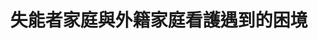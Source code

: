 ---
id: "109"
lang: zh-tw
description: 「嚴懲五萬名逃逸外勞，縮短逃逸造成的照護空窗期，將家庭看護納入衛福部，保障失能、失智者的受照護權及人權」連署案
propose_date: 2021-10-04
meeting_date: 2022-03-25、2022-06-08
publish: "TRUE"
selected: "TRUE"
blog_selected: "FALSE"
thumbnail: https://cm.pdis.nat.gov.tw/images/post/1usm1inInRU_Dgxeu35XEV4828uNQZ6ka.jpg
cover: https://youtu.be/TKUyvq98d4Y
title: 失能者家庭與外籍家庭看護遇到的困境
introduction:
  content: 本次協作會議，是由台灣失能者家庭暨看護雇主國際協會於2021年8月4日，在公共政策網路參與平台上發起的連署「嚴懲五萬名逃逸外勞，縮短逃逸造成的照護空窗期，將家庭看護納入衛福部，保障失能、失智者的受照護權及人權」，提案團體認為應保障「失能者家庭」的「失能」、「失智」病人，合法聘僱家庭看護工卻沒有獲得保障，看護工常因「怠工」、「轉換雇主」、「違背工作契約」、「逃逸」等現象，造成家有「身心障礙者」的家庭嚴重失能。此議題過去已有許多討論，亦涉及不同的利害關係人，本次協作會議，將依照開放政府精神，藉由讓討論脈絡更開放、參與者更多元、相互聆聽討論的方式，讓照護需求者和照護提供者的經驗及訴求能被理解，並進一步共思解法。
color: green
join:
  type: 提
  title: 嚴懲五萬名逃逸外勞，縮短逃逸造成的照護空窗期，將家庭看護納入衛福部，保障失能、失智者的受照護權及人權
  link: https://join.gov.tw/idea/detail/285f0a1c-eaf3-408c-8d29-7225573921d5
  image: https://cm.pdis.nat.gov.tw/images/post/1Ehc4raTiqVKoTYoVNs_X1zP_V72jZBwh.jpg
layout: post
departments:
  - 勞動部
  - 衛福部
  - 內政部
tags:
  - 社會福利
  - 勞工權益
embed:
  agenda_book:
    links:
      - https://issuu.com/pdis.tw/docs/_n109_
  mind_map:
    links:
      - https://miro.com/app/board/uXjVOST2L2c=/
  proposer_slide:
    links:
      - https://issuu.com/pdis.tw/docs/_26071d098a7ce1
  ministry_slide:
    links:
      - https://issuu.com/pdis.tw/docs/111.03.25_.pptx
      - https://issuu.com/pdis.tw/docs/1110325_v2.pptx
      - https://issuu.com/pdis.tw/docs/_0b669ff2074b45
      - https://issuu.com/pdis.tw/docs/111.06.08_
  host_slide:
    links:
      - https://issuu.com/pdis.tw/docs/_1_06505acfc78603
  live:
    links:
      - https://www.youtube.com/watch?v=2YS84tEQtow
  transcript:
    links:
      - https://sayit.pdis.nat.gov.tw/2022-03-25-%E9%96%8B%E6%94%BE%E6%94%BF%E5%BA%9C%E7%AC%AC-109-%E6%AC%A1%E5%8D%94%E4%BD%9C%E6%9C%83%E8%AD%B0
---